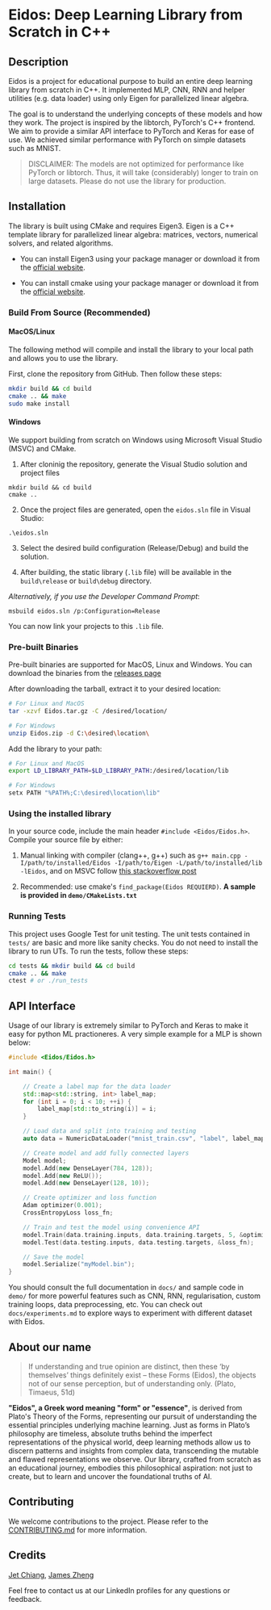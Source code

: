 # Eidos: Deep Learning Library from Scratch in C++

## Description

Eidos is a project for educational purpose to build an entire deep learning library from scratch in C++. It implemented MLP, CNN, RNN and helper utilities (e.g. data loader) using only Eigen for parallelized linear algebra.

The goal is to understand the underlying concepts of these models and how they work. The project is inspired by the libtorch, PyTorch's C++ frontend. We aim to provide a similar API interface to PyTorch and Keras for ease of use. We achieved similar performance with PyTorch on simple datasets such as MNIST.

> DISCLAIMER: The models are not optimized for performance like PyTorch or libtorch. Thus, it will take (considerably) longer to train on large datasets. Please do not use the library for production.

## Installation

The library is built using CMake and requires Eigen3. Eigen is a C++ template library for parallelized linear algebra: matrices, vectors, numerical solvers, and related algorithms.

- You can install Eigen3 using your package manager or download it from the [official website](https://eigen.tuxfamily.org/index.php?title=Main_Page).

- You can install cmake using your package manager or download it from the [official website](https://cmake.org/).

### Build From Source (Recommended)

#### MacOS/Linux

The following method will compile and install the library to your local path and allows you to use the library.

First, clone the repository from GitHub. Then follow these steps:

```sh
mkdir build && cd build
cmake .. && make
sudo make install
```

#### Windows

We support building from scratch on Windows using Microsoft Visual Studio (MSVC) and CMake.

1. After cloninig the repository, generate the Visual Studio solution and project files

```
mkdir build && cd build
cmake ..
```

2. Once the project files are generated, open the `eidos.sln` file in Visual Studio:

```
.\eidos.sln
```

3. Select the desired build configuration (Release/Debug) and build the solution.

4. After building, the static library (`.lib` file) will be available in the `build\release` or `build\debug` directory.

_Alternatively, if you use the Developer Command Prompt_:

```
msbuild eidos.sln /p:Configuration=Release
```

You can now link your projects to this `.lib` file.

### Pre-built Binaries

Pre-built binaries are supported for MacOS, Linux and Windows. You can download the binaries from the [releases page](https://github.com/supreme-gg-gg/Eidos/releases/tag/v1.0.0)

After downloading the tarball, extract it to your desired location:

```sh
# For Linux and MacOS
tar -xzvf Eidos.tar.gz -C /desired/location/

# For Windows
unzip Eidos.zip -d C:\desired\location\
```

Add the library to your path:

```sh
# For Linux and MacOS
export LD_LIBRARY_PATH=$LD_LIBRARY_PATH:/desired/location/lib

# For Windows
setx PATH "%PATH%;C:\desired\location\lib"
```

### Using the installed library

In your source code, include the main header `#include <Eidos/Eidos.h>`. Compile your source file by either:

1. Manual linking with compiler (clang++, g++) such as `g++ main.cpp -I/path/to/installed/Eidos -I/path/to/Eigen -L/path/to/installed/lib -lEidos`, and on MSVC follow [this stackoverflow post](https://stackoverflow.com/questions/23882112/how-to-add-static-libraries-to-a-visual-studio-project/23882710#23882710)

2. Recommended: use cmake's `find_package(Eidos REQUIERD)`. **A sample is provided in `demo/CMakeLists.txt`**

### Running Tests

This project uses Google Test for unit testing. The unit tests contained in `tests/` are basic and more like sanity checks. You do not need to install the library to run UTs. To run the tests, follow these steps:

```sh
cd tests && mkdir build && cd build
cmake .. && make
ctest # or ./run_tests
```

## API Interface

Usage of our library is extremely similar to PyTorch and Keras to make it easy for python ML practioneres. A very simple example for a MLP is shown below:

```cpp
#include <Eidos/Eidos.h>

int main() {

    // Create a label map for the data loader
    std::map<std::string, int> label_map;
    for (int i = 0; i < 10; ++i) {
        label_map[std::to_string(i)] = i;
    }

    // Load data and split into training and testing
    auto data = NumericDataLoader("mnist_train.csv", "label", label_map).train_test_split(0.8, 32);

    // Create model and add fully connected layers
    Model model;
    model.Add(new DenseLayer(784, 128));
    model.Add(new ReLU());
    model.Add(new DenseLayer(128, 10));

    // Create optimizer and loss function
    Adam optimizer(0.001);
    CrossEntropyLoss loss_fn;

    // Train and test the model using convenience API
    model.Train(data.training.inputs, data.training.targets, 5, &optimizer, &loss_fn);
    model.Test(data.testing.inputs, data.testing.targets, &loss_fn);

    // Save the model
    model.Serialize("myModel.bin");
}
```

You should consult the full documentation in `docs/` and sample code in `demo/` for more powerful features such as CNN, RNN, regularisation, custom training loops, data preprocessing, etc. You can check out `docs/experiments.md` to explore ways to experiment with different dataset with Eidos.

## About our name

> If understanding and true opinion are distinct, then these ‘by themselves’ things definitely exist – these Forms (Eidos), the objects not of our sense perception, but of understanding only. (Plato, Timaeus, 51d)

**"Eidos", a Greek word meaning "form" or "essence"**, is derived from Plato's Theory of the Forms, representing our pursuit of understanding the essential principles underlying machine learning. Just as forms in Plato’s philosophy are timeless, absolute truths behind the imperfect representations of the physical world, deep learning methods allow us to discern patterns and insights from complex data, transcending the mutable and flawed representations we observe. Our library, crafted from scratch as an educational journey, embodies this philosophical aspiration: not just to create, but to learn and uncover the foundational truths of AI.

## Contributing

We welcome contributions to the project. Please refer to the [CONTRIBUTING.md](./CONTRIBUTING.md) for more information.

## Credits

[Jet Chiang](https://www.linkedin.com/in/jet-chiang/), [James Zheng](https://www.linkedin.com/in/james-zheng-zi/)

Feel free to contact us at our LinkedIn profiles for any questions or feedback.
